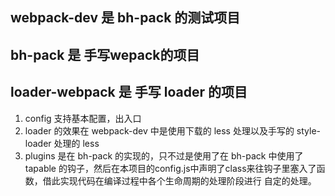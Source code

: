 ## webpack-dev 是 bh-pack 的测试项目

## bh-pack 是 手写wepack的项目

## loader-webpack 是 手写 loader 的项目

1. config 支持基本配置，出入口
2. loader 的效果在 webpack-dev 中是使用下载的 less 处理以及手写的 style-loader 处理的 less
3. plugins 是在 bh-pack 的实现的，只不过是使用了在 bh-pack 中使用了 tapable 的钩子，然后在本项目的config.js中声明了class来往钩子里塞入了函数，借此实现代码在编译过程中各个生命周期的处理阶段进行 自定的处理。